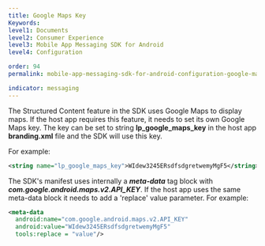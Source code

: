 ```yaml
---
title: Google Maps Key
Keywords:
level1: Documents
level2: Consumer Experience
level3: Mobile App Messaging SDK for Android
level4: Configuration

order: 94
permalink: mobile-app-messaging-sdk-for-android-configuration-google-maps-key.html

indicator: messaging
---
```


The Structured Content feature in the SDK uses Google Maps to display maps. If the host app requires this feature, it needs to set its own Google Maps key.
The key can be set to string **lp_google_maps_key** in the host app **branding.xml** file and the SDK will use this key.

For example:

```xml
<string name="lp_google_maps_key">WIdew3245ERsdfsdgretwemyMgF5</string>
```

The SDK's manifest uses internally a _**meta-data**_ tag block with _**com.google.android.maps.v2.API_KEY**_. If the host app uses the same meta-data block it needs to add a 'replace' value parameter.
For example:

```xml
<meta-data
  android:name="com.google.android.maps.v2.API_KEY"
  android:value="WIdew3245ERsdfsdgretwemyMgF5"
  tools:replace = "value"/>
```
